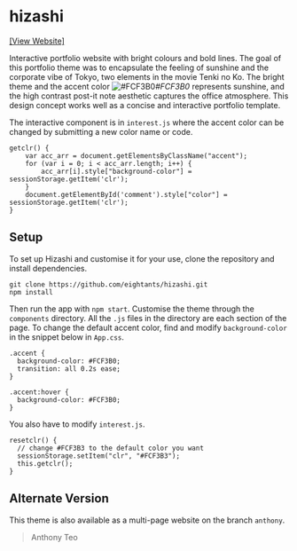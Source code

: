 # hizashi
[[View Website]](https://hizashi.netlify.com)

Interactive portfolio website with bright colours and bold lines. The goal of this portfolio theme was to encapsulate the feeling of sunshine and the corporate vibe of Tokyo, two elements in the movie Tenki no Ko. The bright theme and the accent color ![#FCF3B0](https://placehold.it/15/FCF3B0/000000?text=+)*#FCF3B0* represents sunshine, and the high contrast post-it note aesthetic captures the office atmosphere. This design concept works well as a concise and interactive portfolio template. 

The interactive component is in `interest.js` where the accent color can be changed by submitting a new color name or code. 
```
getclr() {
    var acc_arr = document.getElementsByClassName("accent");
    for (var i = 0; i < acc_arr.length; i++) {
        acc_arr[i].style["background-color"] = sessionStorage.getItem('clr');
    }
    document.getElementById('comment').style["color"] = sessionStorage.getItem('clr');
}
```

## Setup
To set up Hizashi and customise it for your use, clone the repository and install dependencies. 
```
git clone https://github.com/eightants/hizashi.git
npm install
```
Then run the app with `npm start`. 
Customise the theme through the `components` directory. All the `.js` files in the directory are each section of the page. To change the default accent color, find and modify `background-color` in the snippet below in `App.css`. 
```
.accent {
  background-color: #FCF3B0;
  transition: all 0.2s ease;
}

.accent:hover {
  background-color: #FCF3B0;
}
```
You also have to modify `interest.js`. 
```
resetclr() {
  // change #FCF3B3 to the default color you want
  sessionStorage.setItem("clr", "#FCF3B3");
  this.getclr();
}
```

## Alternate Version
This theme is also available as a multi-page website on the branch `anthony`. 

> Anthony Teo
